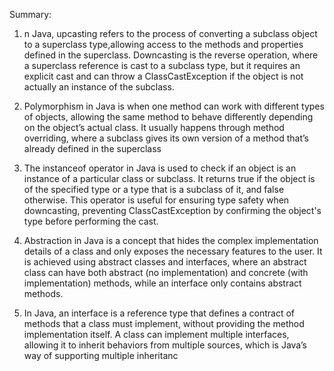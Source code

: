Summary:

1. n Java, upcasting refers to the process of converting a subclass object to a superclass type,allowing access to the methods and properties defined in the superclass.
    Downcasting is the reverse operation, where a superclass reference is cast to a subclass type, but it requires an explicit cast and can throw a ClassCastException if the object is not actually an instance of the subclass.

2. Polymorphism in Java is when one method can work with different types of objects, allowing the same method to behave differently depending on the object’s actual class.
   It usually happens through method overriding, where a subclass gives its own version of a method that’s already defined in the superclass

3. The instanceof operator in Java is used to check if an object is an instance of a particular class or subclass. It returns true if the object is of the specified type or a type that is a subclass of it, and false otherwise.
    This operator is useful for ensuring type safety when downcasting, preventing ClassCastException by confirming the object's type before performing the cast.

4. Abstraction in Java is a concept that hides the complex implementation details of a class and only exposes the necessary features to the user. It is achieved using abstract classes and interfaces,
    where an abstract class can have both abstract (no implementation) and concrete (with implementation) methods, while an interface only contains abstract methods.

5. In Java, an interface is a reference type that defines a contract of methods that a class must implement, without providing the method implementation itself. A class can implement multiple interfaces,
   allowing it to inherit behaviors from multiple sources, which is Java’s way of supporting multiple inheritanc
